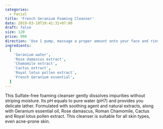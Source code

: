 ```yaml
---
categories:
  - Facial
title: 'French Geranium Foaming Cleanser'
date: 2019-03-18T19:41:31+07:00
draft: false
size: 120
price: 990
direction: 'Use 1 pump, massage a proper amount onto your face and rinse off with water. Day and night.'
ingredients:
  [
    'Geranium water',
    'Rose damascus extract',
    'Chamomile extract',
    'Cactus extract',
    'Royal lotus pollen extract',
    'French Geranium essential',
  ]
---
```


This Sulfate-free foaming cleanser gently dissolves impurities without striping moisture. Its pH equals to pure water (pH7) and provides you delicate lather. Formulated with soothing agent and natural extracts, along with Geranium essential oil, Rose damascus, Roman Chamomile, Cactus and Royal lotus pollen extract. This cleanser is suitable for all skin types, even acne-prone skin.
